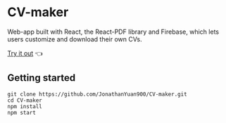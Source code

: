 # CV-maker

Web-app built with React, the React-PDF library and Firebase, which lets users customize and download their own CVs.

[Try it out](https://jonathanyuan23.github.io/CV-maker/) :point_left:

## Getting started

```
git clone https://github.com/JonathanYuan900/CV-maker.git
cd CV-maker
npm install
npm start
```
